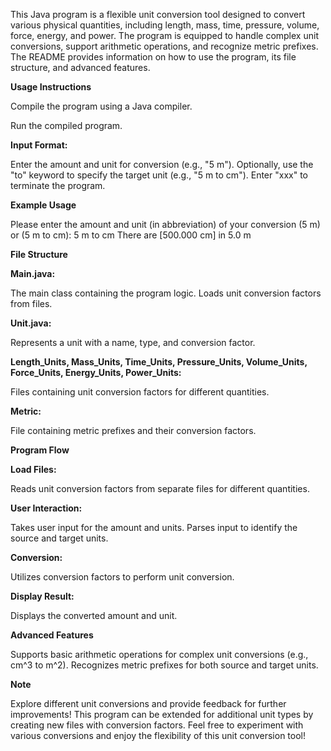 This Java program is a flexible unit conversion tool designed to convert various physical quantities, including length, mass, time, pressure, volume, force, energy, and power. The program is equipped to handle complex unit conversions, support arithmetic operations, and recognize metric prefixes. The README provides information on how to use the program, its file structure, and advanced features.

**Usage Instructions**

Compile the program using a Java compiler.

Run the compiled program.

**Input Format:**

Enter the amount and unit for conversion (e.g., "5 m").
Optionally, use the "to" keyword to specify the target unit (e.g., "5 m to cm").
Enter "xxx" to terminate the program.

**Example Usage**

Please enter the amount and unit (in abbreviation) of your conversion (5 m) or (5 m to cm):
5 m to cm
There are [500.000 cm] in 5.0 m

**File Structure**

**Main.java:**

The main class containing the program logic.
Loads unit conversion factors from files.

**Unit.java:**

Represents a unit with a name, type, and conversion factor.

**Length_Units, Mass_Units, Time_Units, Pressure_Units, Volume_Units, Force_Units, Energy_Units, Power_Units:**

Files containing unit conversion factors for different quantities.

**Metric:**

File containing metric prefixes and their conversion factors.

**Program Flow**

**Load Files:**

Reads unit conversion factors from separate files for different quantities.

**User Interaction:**

Takes user input for the amount and units.
Parses input to identify the source and target units.

**Conversion:**

Utilizes conversion factors to perform unit conversion.

**Display Result:**

Displays the converted amount and unit.

**Advanced Features**

Supports basic arithmetic operations for complex unit conversions (e.g., cm^3 to m^2).
Recognizes metric prefixes for both source and target units.

**Note**

Explore different unit conversions and provide feedback for further improvements!
This program can be extended for additional unit types by creating new files with conversion factors.
Feel free to experiment with various conversions and enjoy the flexibility of this unit conversion tool!
